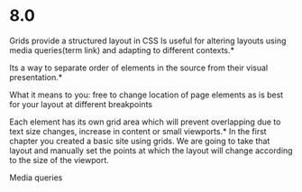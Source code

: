 # 8.0

Grids provide a structured layout in CSS
Is useful for altering layouts using media queries(term link) and adapting to different contexts.*

Its a way to separate order of elements in the source from their visual presentation.*

What it means to you: free to change location of page elements as is best for your layout at different breakpoints

Each element has its own grid area which will prevent overlapping due to text size changes, increase in content or small viewports.*
In the first chapter you created a basic site using grids.  We are going to take that layout and manually set the points at which the layout will change according to the size of the viewport. 

Media queries


